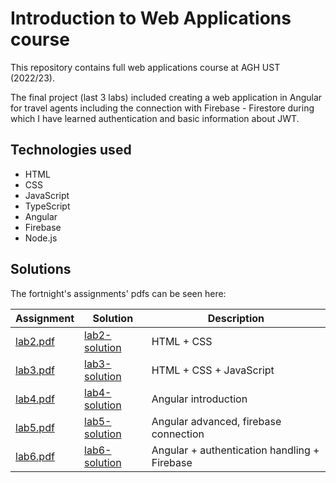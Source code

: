 # Introduction to Web Applications course

This repository contains full web applications course at AGH UST (2022/23). 

The final project (last 3 labs) included creating a web application in Angular for travel agents including the connection with Firebase - Firestore during which I have learned authentication and basic information about JWT.

## Technologies used

* HTML
* CSS
* JavaScript
* TypeScript
* Angular
* Firebase
* Node.js

## Solutions

The fortnight's assignments' pdfs can be seen here:

| Assignment  | Solution | Description
| ------------- | ------------- | ------------- |
| [lab2.pdf](tasks/lab2.pdf)  | [lab2-solution](https://github.com/ksew1/WDAI/tree/main/lab%202) | HTML + CSS |
| [lab3.pdf](tasks/lab3.pdf)  | [lab3-solution](https://github.com/ksew1/WDAI/tree/main/lab%203) | HTML + CSS + JavaScript |
| [lab4.pdf](tasks/lab4.pdf)  | [lab4-solution](https://github.com/ksew1/WDAI/tree/main/lab%204) | Angular introduction |
| [lab5.pdf](tasks/lab5.pdf)  | [lab5-solution](https://github.com/ksew1/WDAI/tree/main/lab%205) | Angular advanced, firebase connection |
| [lab6.pdf](tasks/lab6.pdf)  | [lab6-solution](https://github.com/ksew1/WDAI/tree/main/lab%206) | Angular + authentication handling + Firebase |
